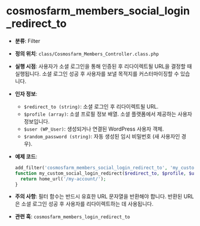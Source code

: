 # cosmosfarm_members_social_login_redirect_to

- **분류**: Filter
- **정의 위치**: `class/Cosmosfarm_Members_Controller.class.php`
- **실행 시점**: 사용자가 소셜 로그인을 통해 인증된 후 리다이렉트될 URL을 결정할 때 실행됩니다. 소셜 로그인 성공 후 사용자를 보낼 목적지를 커스터마이징할 수 있습니다.
- **인자 정보**:
  - `$redirect_to (string)`: 소셜 로그인 후 리다이렉트될 URL.
  - `$profile (array)`: 소셜 프로필 정보 배열. 소셜 플랫폼에서 제공하는 사용자 정보입니다.
  - `$user (WP_User)`: 생성되거나 연결된 WordPress 사용자 객체.
  - `$random_password (string)`: 자동 생성된 임시 비밀번호 (새 사용자인 경우).
- **예제 코드**:

  ```php
  add_filter('cosmosfarm_members_social_login_redirect_to', 'my_custom_social_login_redirect', 10, 4);
  function my_custom_social_login_redirect($redirect_to, $profile, $user, $random_password) {
    return home_url('/my-account/');
  }
  ```

- **주의 사항**: 필터 함수는 반드시 유효한 URL 문자열을 반환해야 합니다. 반환된 URL은 소셜 로그인 성공 후 사용자를 리다이렉트하는 데 사용됩니다.
- **관련 훅**: `cosmosfarm_members_login_redirect_to`
